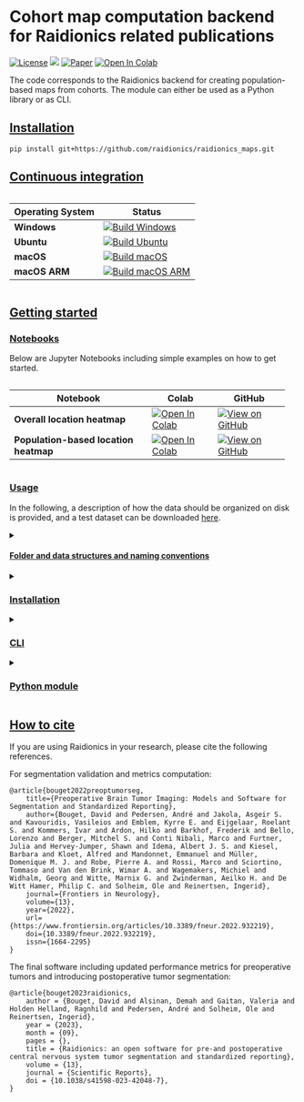 # Cohort map computation backend for Raidionics related publications

[![License](https://img.shields.io/badge/License-BSD%202--Clause-orange.svg)](https://opensource.org/licenses/BSD-2-Clause)
[![](https://img.shields.io/badge/python-3.8|3.9|3.10|3.11|3.12-blue.svg)](https://www.python.org/downloads/)
[![Paper](https://zenodo.org/badge/DOI/10.3389/fneur.2022.932219.svg)](https://www.frontiersin.org/articles/10.3389/fneur.2022.932219/full)
[![Open In Colab](https://colab.research.google.com/assets/colab-badge.svg)](https://colab.research.google.com/gist/dbouget/a28c8a5af8750218825dc20ab97bc6b8/01_heatmap_generation_example.ipynb)

The code corresponds to the Raidionics backend for creating population-based maps from cohorts.
The module can either be used as a Python library or as CLI.

## [Installation](https://github.com/raidionics/raidionics_maps#installation)

```
pip install git+https://github.com/raidionics/raidionics_maps.git
```

## [Continuous integration](https://github.com/raidionics/raidionics_maps#continuous-integration)

<div style="display: flex;">
  <div style="flex: 1; margin-right: 20px;">

| Operating System | Status                                                                                                                                                                                                |
|------------------|-------------------------------------------------------------------------------------------------------------------------------------------------------------------------------------------------------|
| **Windows**      | [![Build Windows](https://github.com/raidionics/raidionics_maps/actions/workflows/build_windows.yml/badge.svg)](https://github.com/raidionics/raidionics_maps/actions/workflows/build_windows.yml)    |
| **Ubuntu**       | [![Build Ubuntu](https://github.com/raidionics/raidionics_maps/actions/workflows/build_ubuntu.yml/badge.svg)](https://github.com/raidionics/raidionics_maps/actions/workflows/build_ubuntu.yml)          |
| **macOS**        | [![Build macOS](https://github.com/raidionics/raidionics_maps/actions/workflows/build_macos.yml/badge.svg)](https://github.com/raidionics/raidionics_maps/actions/workflows/build_macos.yml)             |
| **macOS ARM**    | [![Build macOS ARM](https://github.com/raidionics/raidionics_maps/actions/workflows/build_macos_arm.yml/badge.svg)](https://github.com/raidionics/raidionics_maps/actions/workflows/build_macos_arm.yml) |
  </div>
</div>

## [Getting started](https://github.com/raidionics/raidionics_maps#getting-started)

### [Notebooks](https://github.com/raidionics/raidionics_maps#notebooks)

Below are Jupyter Notebooks including simple examples on how to get started.

<div style="display: flex;">
  <div style="flex: 1; margin-right: 20px;">

| Notebook                              | Colab                                                                                                                                                                                                                                     | GitHub                                                                                                                                                                                                           |
|---------------------------------------|-------------------------------------------------------------------------------------------------------------------------------------------------------------------------------------------------------------------------------------------|------------------------------------------------------------------------------------------------------------------------------------------------------------------------------------------------------------------|
| **Overall location heatmap**          | <a href="https://colab.research.google.com/gist/dbouget/a28c8a5af8750218825dc20ab97bc6b8/01_heatmap_generation_example.ipynb" target="_parent"><img src="https://colab.research.google.com/assets/colab-badge.svg" alt="Open In Colab"/></a> | [![View on GitHub](https://img.shields.io/badge/View%20on%20GitHub-blue?logo=github)](https://github.com/raidionics/raidionics_maps/blob/master/notebooks/01_heatmap_generation_example.ipynb)                   |
| **Population-based location heatmap** | <a href="https://colab.research.google.com/gist/dbouget/92bc8fd4b10d7236709c205528b66de5/02_heatmap_generation_population_subset_example.ipynb" target="_parent"><img src="https://colab.research.google.com/assets/colab-badge.svg" alt="Open In Colab"/></a> | [![View on GitHub](https://img.shields.io/badge/View%20on%20GitHub-blue?logo=github)](https://github.com/raidionics/raidionics_maps/blob/master/notebooks/02_heatmap_generation_population_subset_example.ipynb) |

  </div>
</div>

### [Usage](https://github.com/raidionics/raidionics_maps#usage)

In the following, a description of how the data should be organized on disk is provided, and a test dataset can
be downloaded [here](https://github.com/raidionics/Raidionics-models/releases/download/1.2.0/Samples-RaidionicsMaps-UnitTest1.zip).

<details>
<summary>

#### [Folder and data structures and naming conventions](https://github.com/raidionics/raidionics_maps#folder-and-data-structures-and-naming-conventions)
</summary>

#### [1.1 Original data folder structure](https://github.com/raidionics/raidionics_maps#11-original-data-folder-structure)
The main data directory containing the original 3D volumes and corresponding annotations for the class of
interest is expected to resemble the following structure:

    └── path/to/data/cohort/
        └── Pat001/
            ├── Pat001_MRI.nii.gz
            ├── Pat001_MRI_label_tumor.nii.gz
        └── Pat002/
            ├── Pat002_MRI.nii.gz
            ├── Pat002_MRI_label_tumor.nii.gz
        [...]
        └── PatXXX/
            ├── PatXXX_MRI.nii.gz
            └── PatXXX_MRI_label_tumor.nii.gz

#### [1.2 Results folder structure](https://github.com/raidionics/raidionics_maps#12-inference-results-folder-structure)
Results will be stored inside a sub-folder for each patient, following the same pattern as the input folder structure.
A registration folder is kept inside each patient sub-folder, for easy re-use and cohort inclusion, to update the
location heatmaps.

    └── path/to/cohort-results/
        └── Pat001/
            ├── Transforms/
            │   ├── Pat-to-MNI/
            │   │   ├── forward_***0GenericAffine.mat
            │   │   ├── forward_***1Warp.nii.gz
            │   │   ├── inverse_***0GenericAffine.mat
            │   │   └── inverse_***1InverseWarp.nii.gz  
            │   ├── input_reg_mni.nii.gz
            │   ├── input_reg_mni_label_tumor.nii.gz 
        [...]
        └── PatXXX/
            ├── Transforms/
            │   ├── Pat-to-MNI/
            │   │   ├── forward_***0GenericAffine.mat
            │   │   ├── forward_***1Warp.nii.gz
            │   │   ├── inverse_***0GenericAffine.mat
            │   │   └── inverse_***1InverseWarp.nii.gz  
            │   ├── input_reg_mni.nii.gz
            │   └── input_reg_mni_label_tumor.nii.gz

</details>

<details>
<summary>

### [Installation](https://github.com/raidionics/raidionics_maps#installation)
</summary>
Create a virtual environment using at least Python 3.8, and install all dependencies from
the requirements.txt file.

```
  cd /path/to/raidionics_maps  
  virtualenv -p python3 venv  
  source venv/bin/activate  
  TMPDIR=$PWD/venv pip install --cache-dir=$PWD/venv -r requirements.txt (--no-deps)
```

Then the final step is to do the following in a terminal.
```
  cd /path/to/raidionics_maps  
  cp blank_main_config.ini main_config.ini 
```

You can now edit your __main\_config.ini__ file for running the different processes.  
An additional explanation of all parameters specified in the configuration file can be
found in _/Utils/resources.py_. 

</details>

<details>
<summary>

### [CLI](https://github.com/raidionics/raidionics_maps#cli)
</summary>

```
raidionicsmaps -c CONFIG (-v debug)
```

CONFIG should point to a configuration file (*.ini), specifying all runtime parameters,
according to the pattern from [**blank_main_config.ini**](https://github.com/raidionics/raidionics_maps/blob/master/blank_main_config.ini).
</details>

<details>
<summary>

### [Python module](https://github.com/raidionics/raidionics_maps#python-module)
</summary>

```
from raidionicsmaps.compute import compute
compute(config_filename="/path/to/main_config.ini")
```

</details>

## [How to cite](https://github.com/raidionics/raidionics_maps#how-to-cite)

If you are using Raidionics in your research, please cite the following references.

For segmentation validation and metrics computation:
```
@article{bouget2022preoptumorseg,
    title={Preoperative Brain Tumor Imaging: Models and Software for Segmentation and Standardized Reporting},
    author={Bouget, David and Pedersen, André and Jakola, Asgeir S. and Kavouridis, Vasileios and Emblem, Kyrre E. and Eijgelaar, Roelant S. and Kommers, Ivar and Ardon, Hilko and Barkhof, Frederik and Bello, Lorenzo and Berger, Mitchel S. and Conti Nibali, Marco and Furtner, Julia and Hervey-Jumper, Shawn and Idema, Albert J. S. and Kiesel, Barbara and Kloet, Alfred and Mandonnet, Emmanuel and Müller, Domenique M. J. and Robe, Pierre A. and Rossi, Marco and Sciortino, Tommaso and Van den Brink, Wimar A. and Wagemakers, Michiel and Widhalm, Georg and Witte, Marnix G. and Zwinderman, Aeilko H. and De Witt Hamer, Philip C. and Solheim, Ole and Reinertsen, Ingerid},
    journal={Frontiers in Neurology},
    volume={13},
    year={2022},
    url={https://www.frontiersin.org/articles/10.3389/fneur.2022.932219},
    doi={10.3389/fneur.2022.932219},
    issn={1664-2295}
}
```

The final software including updated performance metrics for preoperative tumors and introducing postoperative tumor segmentation:
```
@article{bouget2023raidionics,
    author = {Bouget, David and Alsinan, Demah and Gaitan, Valeria and Holden Helland, Ragnhild and Pedersen, André and Solheim, Ole and Reinertsen, Ingerid},
    year = {2023},
    month = {09},
    pages = {},
    title = {Raidionics: an open software for pre-and postoperative central nervous system tumor segmentation and standardized reporting},
    volume = {13},
    journal = {Scientific Reports},
    doi = {10.1038/s41598-023-42048-7},
}
```
